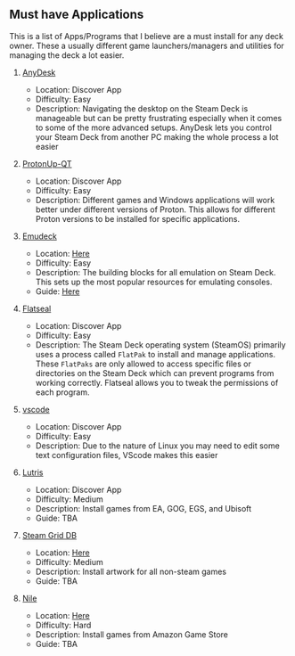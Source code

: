 ## Must have Applications 
This is a list of Apps/Programs that I believe are a must install for any deck owner. These a usually different game launchers/managers and utilities for managing the deck a lot easier. 

1. [AnyDesk](https://anydesk.com/en)
    * Location: Discover App
    * Difficulty: Easy
    * Description: Navigating the desktop on the Steam Deck is manageable but can be pretty frustrating especially when it comes to some of the more advanced setups. AnyDesk lets you control your Steam Deck from another PC making the whole process a lot easier

1. [ProtonUp-QT](https://davidotek.github.io/protonup-qt/)
    * Location: Discover App
    * Difficulty: Easy
    * Description: Different games and Windows applications will work better under different versions of Proton. This allows for different Proton versions to be installed for specific applications.

1. [Emudeck](https://www.google.com/search?q=Emudeck&rlz=1C1GCEA_enCA974CA974&oq=Emudeck&aqs=chrome..69i57j35i39l2j0i20i263i512j0i512l3j0i10i512j0i512l2.175j0j4&sourceid=chrome&ie=UTF-8)
    * Location: [Here](https://www.emudeck.com/#download)
    * Difficulty: Easy
    * Description: The building blocks for all emulation on Steam Deck. This sets up the most popular resources for emulating consoles.
    * Guide: [Here](https://honkinwaffles.github.io/Steam-Deck/emudeck)

1. [Flatseal](https://github.com/tchx84/flatseal)
    * Location: Discover App
    * Difficulty: Easy
    * Description: The Steam Deck operating system (SteamOS) primarily uses a process called `FlatPak` to install and manage applications. These `FlatPaks` are only allowed to access specific files or directories on the Steam Deck which can prevent programs from working correctly. Flatseal allows you to tweak the permissions of each program.

1. [vscode](https://code.visualstudio.com/)
    * Location: Discover App
    * Difficulty: Easy
    * Description: Due to the nature of Linux you may need to edit some text configuration files, VScode makes this easier

1. [Lutris](https://lutris.net/)
    * Location: Discover App
    * Difficulty: Medium
    * Description: Install games from EA, GOG, EGS, and Ubisoft 
    * Guide: TBA

1. [Steam Grid DB](https://www.steamgriddb.com/)
    * Location: [Here](https://github.com/boppreh/steamgrid)
    * Difficulty: Medium
    * Description: Install artwork for all non-steam games 
    * Guide: TBA

1. [Nile](https://github.com/imLinguin/nile)
    * Location: [Here](https://github.com/imLinguin/nile)
    * Difficulty: Hard
    * Description: Install games from Amazon Game Store
    * Guide: TBA 

